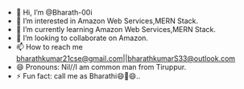 - 👋 Hi, I’m @Bharath-00i
- 👀 I’m interested in Amazon Web Services,MERN Stack.
- 🌱 I’m currently learning Amazon Web Services,MERN Stack.
- 💞️ I’m looking to collaborate on Amazon.
- 📫 How to reach me bharathkumar21cse@gmail.com||bharathkumarS33@outlook.com
- 😄 Pronouns: Nil//I am common man from Tiruppur.
- ⚡ Fun fact: call me as Bharathi😄💞️😄..

